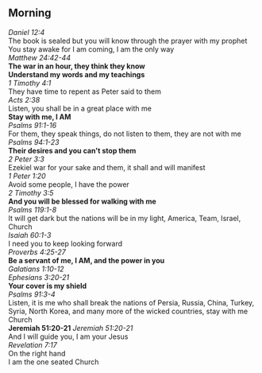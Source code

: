 ## Morning  

_Daniel 12:4_  
The book is sealed but you will know through the prayer with my prophet  
You stay awake for I am coming, I am the only way  
_Matthew 24:42-44_  
**The war in an hour, they think they know**  
**Understand my words and my teachings**  
_1 Timothy 4:1_  
They have time to repent as Peter said to them  
_Acts 2:38_  
Listen, you shall be in a great place with me  
**Stay with me, I AM**  
_Psalms 91:1-16_  
For them, they speak things, do not listen to them, they are not with me  
_Psalms 94:1-23_  
**Their desires and you can't stop them**  
_2 Peter 3:3_  
Ezekiel war for your sake and them, it shall and will manifest  
_1 Peter 1:20_  
Avoid some people, I have the power  
_2 Timothy 3:5_  
**And you will be blessed for walking with me**  
_Psalms 119:1-8_  
It will get dark but the nations will be in my light, America, Team, Israel, Church  
_Isaiah 60:1-3_  
I need you to keep looking forward  
_Proverbs 4:25-27_  
**Be a servant of me, I AM, and the power in you**  
_Galatians 1:10-12_  
_Ephesians 3:20-21_  
**Your cover is my shield**  
_Psalms 91:3-4_  
Listen, it is me who shall break the nations of Persia, Russia, China, Turkey, Syria, North Korea, and many more of the wicked countries, stay with me Church  
**Jeremiah 51:20-21**
_Jeremiah 51:20-21_  
And I will guide you, I am your Jesus  
_Revelation 7:17_  
On the right hand  
I am the one seated Church  
